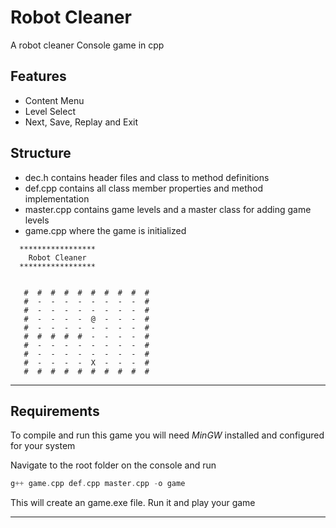 # Robot Cleaner

A robot cleaner Console game in cpp

## Features

- Content Menu
- Level Select
- Next, Save, Replay and Exit

## Structure

- dec.h contains header files and class to method definitions
- def.cpp contains all class member properties and method implementation
- master.cpp contains game levels and a master class for adding game levels
- game.cpp where the game is initialized

```
  *****************
    Robot Cleaner
  *****************


   #  #  #  #  #  #  #  #  #  #
   #  -  -  -  -  -  -  -  -  #
   #  -  -  -  -  -  -  -  -  #
   #  -  -  -  -  @  -  -  -  #
   #  -  -  -  -  -  -  -  -  #
   #  #  #  #  #  -  -  -  -  #
   #  -  -  -  -  -  -  -  -  #
   #  -  -  -  -  -  -  -  -  #
   #  -  -  -  -  X  -  -  -  #
   #  #  #  #  #  #  #  #  #  #
```

---

## Requirements

To compile and run this game you will need _MinGW_ installed and configured for your system

Navigate to the root folder on the console and run

```c
g++ game.cpp def.cpp master.cpp -o game
```

This will create an game.exe file. Run it and play your game

---
